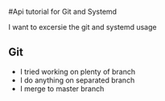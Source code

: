 #Api tutorial for Git and Systemd

I want to excersie the git and systemd usage

## Git

- I tried working on plenty of branch
- I do anything on separated branch
- I merge to master branch 
